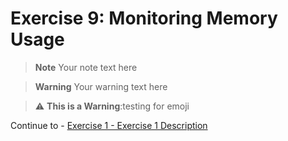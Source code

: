 # Exercise 9: Monitoring Memory Usage

> **Note**
Your note text here

> **Warning**
Your warning text here

> :warning: **This is a Warning**:testing for emoji

Continue to - [Exercise 1 - Exercise 1 Description](../ex1/README.md)
